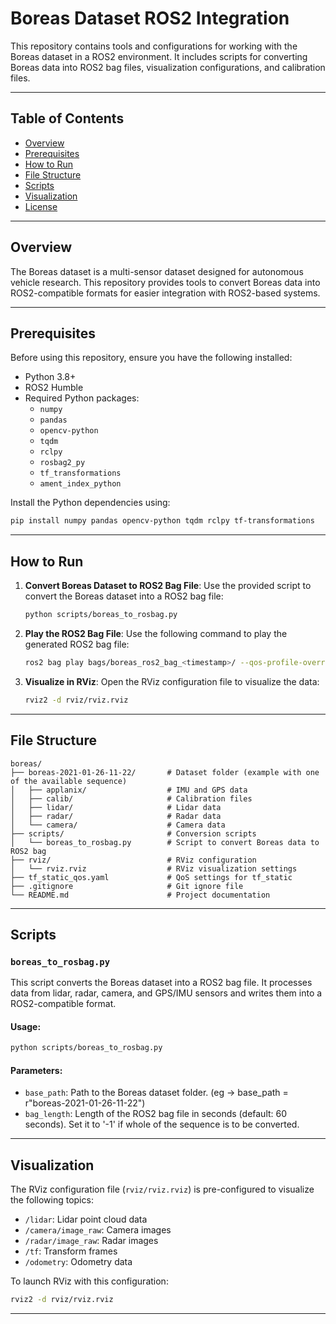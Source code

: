 # Boreas Dataset ROS2 Integration

This repository contains tools and configurations for working with the Boreas dataset in a ROS2 environment. It includes scripts for converting Boreas data into ROS2 bag files, visualization configurations, and calibration files.

---

## Table of Contents

- [Overview](#overview)
- [Prerequisites](#prerequisites)
- [How to Run](#how-to-run)
- [File Structure](#file-structure)
- [Scripts](#scripts)
- [Visualization](#visualization)
- [License](#license)

---

## Overview

The Boreas dataset is a multi-sensor dataset designed for autonomous vehicle research. This repository provides tools to convert Boreas data into ROS2-compatible formats for easier integration with ROS2-based systems.

---

## Prerequisites

Before using this repository, ensure you have the following installed:

- Python 3.8+
- ROS2 Humble
- Required Python packages:
  - `numpy`
  - `pandas`
  - `opencv-python`
  - `tqdm`
  - `rclpy`
  - `rosbag2_py`
  - `tf_transformations`
  - `ament_index_python`

Install the Python dependencies using:
```bash
pip install numpy pandas opencv-python tqdm rclpy tf-transformations
```

---

## How to Run

1. **Convert Boreas Dataset to ROS2 Bag File**:
   Use the provided script to convert the Boreas dataset into a ROS2 bag file:
   ```bash
   python scripts/boreas_to_rosbag.py
   ```

2. **Play the ROS2 Bag File**:
   Use the following command to play the generated ROS2 bag file:
   ```bash
   ros2 bag play bags/boreas_ros2_bag_<timestamp>/ --qos-profile-overrides-path tf_static_qos.yaml
   ```

3. **Visualize in RViz**:
   Open the RViz configuration file to visualize the data:
   ```bash
   rviz2 -d rviz/rviz.rviz
   ```

---

## File Structure

```
boreas/
├── boreas-2021-01-26-11-22/       # Dataset folder (example with one of the available sequence)
│   ├── applanix/                  # IMU and GPS data
│   ├── calib/                     # Calibration files
│   ├── lidar/                     # Lidar data
│   ├── radar/                     # Radar data
│   └── camera/                    # Camera data
├── scripts/                       # Conversion scripts
│   └── boreas_to_rosbag.py        # Script to convert Boreas data to ROS2 bag
├── rviz/                          # RViz configuration
│   └── rviz.rviz                  # RViz visualization settings
├── tf_static_qos.yaml             # QoS settings for tf_static
├── .gitignore                     # Git ignore file
└── README.md                      # Project documentation
```

---

## Scripts

### `boreas_to_rosbag.py`

This script converts the Boreas dataset into a ROS2 bag file. It processes data from lidar, radar, camera, and GPS/IMU sensors and writes them into a ROS2-compatible format.

#### Usage:
```bash
python scripts/boreas_to_rosbag.py
```

#### Parameters:
- `base_path`: Path to the Boreas dataset folder. (eg ->  base_path = r"boreas-2021-01-26-11-22")
- `bag_length`: Length of the ROS2 bag file in seconds (default: 60 seconds). Set it to '-1' if whole of the sequence is to be converted.

---

## Visualization

The RViz configuration file (`rviz/rviz.rviz`) is pre-configured to visualize the following topics:
- `/lidar`: Lidar point cloud data
- `/camera/image_raw`: Camera images
- `/radar/image_raw`: Radar images
- `/tf`: Transform frames
- `/odometry`: Odometry data

To launch RViz with this configuration:
```bash
rviz2 -d rviz/rviz.rviz
```

---